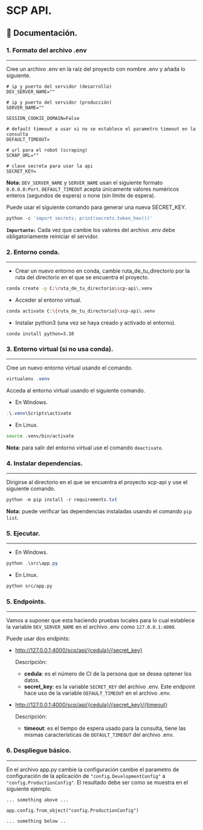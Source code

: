 # **SCP API.**

## 📘 **Documentación.**

### **1. Formato del archivo .env**

---

Cree un archivo .env en la raíz del proyecto con nombre .env y añada lo siguiente.

```.env
# ip y puerto del servidor (desarrollo)
DEV_SERVER_NAME=""

# ip y puerto del servidor (producción)
SERVER_NAME=""

SESSION_COOKIE_DOMAIN=False

# default timeout a usar si no se establece el parametro timeout en la consulta
DEFAULT_TIMEOUT=

# url para el robot (scraping)
SCRAP_URL=""

# clave secreta para usar la api
SECRET_KEY=
```

**Nota:** `DEV_SERVER_NAME` y `SERVER_NAME` usan el siguiente formato `0.0.0.0:Port`. `DEFAULT_TIMEOUT` acepta únicamente valores numéricos enteros (segundos de espera) o none (sin límite de espera).

Puede usar el siguiente comando para generar una nueva SECRET_KEY.

```powershell
python -c 'import secrets; print(secrets.token_hex())'
```

**`Importante:`** Cada vez que cambie los valores del archivo .env debe obligatoriamente reiniciar el servidor.

### **2. Entorno conda.**

---

- Crear un nuevo entorno en conda, cambie ruta_de_tu_directorio por la ruta del directorio en el que se encuentra el proyecto.

```bash
conda create -p C:\ruta_de_tu_directorio\scp-api\.venv
```

- Acceder al entorno virtual.

```bash
conda activate C:\{ruta_de_tu_directorio}\scp-api\.venv
```

- Instalar python3 (una vez se haya creado y activado el entorno).

```
conda install python=3.10
```

### **3. Entorno virtual (si no usa conda).**

---

Cree un nuevo entorno virtual usando el comando.

```powershell
virtualenv .venv
```

Acceda al entorno virtual usando el siguiente comando.

- En Windows.

```powershell
.\.venv\Scripts\activate
```

- En Linux.

```bash
source .venv/bin/activate
```

**Nota:** para salir del entorno virtual use el comando `deactivate`.

### **4. Instalar dependencias.**

---

Dirigirse al directorio en el que se encuentra el proyecto scp-api y use el siguiente comando.

```powershell
python -m pip install -r requirements.txt
```

**Nota:** puede verificar las dependencias instaladas usando el comando `pip list`.

### **5. Ejecutar.**

---

- En Windows.

```powershell
python .\src\app.py
```

- En Linux.

```bash
python src/app.py
```

### **5. Endpoints.**

---

Vamos a suponer que esta haciendo pruebas locales para lo cual establece la variable `DEV_SERVER_NAME` en el archivo .env como `127.0.0.1:4000`.

Puede usar dos endpints:

- http://127.0.0.1:4000/scp/api/{cedula}/{secret_key}

  Descripción:

  - **cedula**: es el número de CI de la persona que se desea optener los datos.
  - **secret_key**: es la variable `SECRET_KEY` del archivo .env.
    Este endpoint hace uso de la variable `DEFAULT_TIMEOUT` en el archivo .env.

- http://127.0.0.1:4000/scp/api/{cedula}/{secret_key}/{timeout}

  Descripción:

  - **timeout**: es el tiempo de espera usado para la consulta, tiene las mismas características de `DEFAULT_TIMEOUT` del archivo .env.

### **6. Despliegue básico.**

---

En el archivo app.py cambie la configuración cambie el parametro de configuración de la aplicación de `"config.DevelopmentConfig"` a `"config.ProductionConfig"`. El resultado debe ser como se muestra en el siguiente ejemplo.

```
... something above ...

app.config.from_object("config.ProductionConfig")

... something below ..
```

```

```
